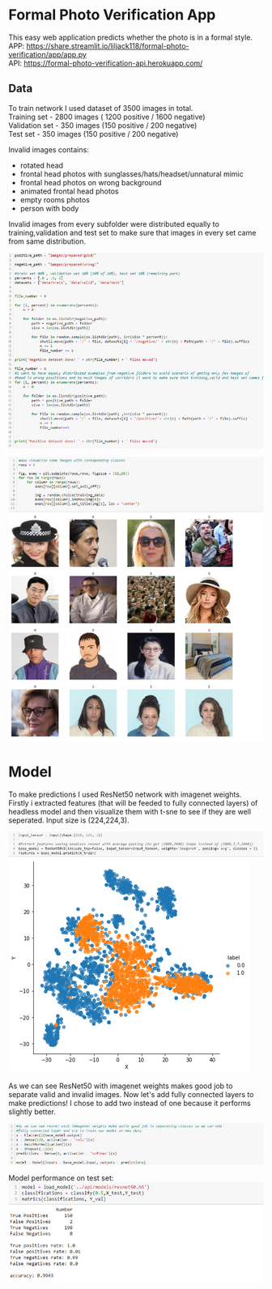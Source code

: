 # Formal Photo Verification App 

This easy web application predicts whether the photo is in a formal style. <br/>
APP: https://share.streamlit.io/liljack118/formal-photo-verification/app/app.py <br/>
API: https://formal-photo-verification-api.herokuapp.com/



## Data 
To train network I used dataset of 3500 images in total. <br/>
Training set - 2800 images ( 1200 positive / 1600 negative) <br/>
Validation set - 350 images (150 positive / 200 negative)<br/>
Test set - 350 images (150 positive / 200 negative) <br/>

Invalid images contains:
- rotated head 
- frontal head photos with sunglasses/hats/headset/unnatural mimic
- frontal head photos on wrong background
- animated frontal head photos
- empty rooms photos
- person with body 
 
Invalid images from every subfolder were distributed equally to training,validation and test set to make sure that images in every set came from same distribution.

![](model/images/1.jpg)

![](model/images/2.jpg)



# Model
To make predictions I used ResNet50 network with imagenet weights. Firstly i extracted features (that will be feeded to fully connected layers) of headless model and then visualize them with t-sne to see if they are well seperated. Input size is (224,224,3).

![](model/images/3.jpg)
![](model/images/4.png)

As we can see ResNet50 with imagenet weights makes good job to separate valid and invalid images. Now let's add fully connected layers to make predictions! I chose to add two instead of one because it performs slightly better. 

![](model/images/5.jpg)

Model performance on test set:
![](model/images/6.jpg)
